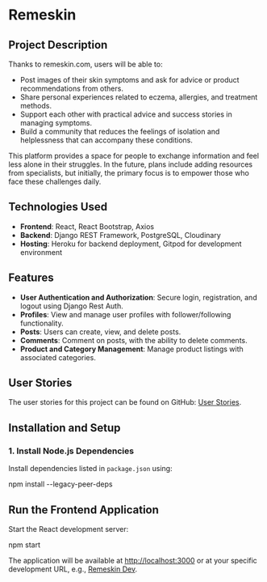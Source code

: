 # Remeskin

## Project Description

Thanks to remeskin.com, users will be able to:

- Post images of their skin symptoms and ask for advice or product recommendations from others.
- Share personal experiences related to eczema, allergies, and treatment methods.
- Support each other with practical advice and success stories in managing symptoms.
- Build a community that reduces the feelings of isolation and helplessness that can accompany these conditions.

This platform provides a space for people to exchange information and feel less alone in their struggles. In the future, plans include adding resources from specialists, but initially, the primary focus is to empower those who face these challenges daily.


## Technologies Used

- **Frontend**: React, React Bootstrap, Axios
- **Backend**: Django REST Framework, PostgreSQL, Cloudinary
- **Hosting**: Heroku for backend deployment, Gitpod for development environment

## Features

- **User Authentication and Authorization**: Secure login, registration, and logout using Django Rest Auth.
- **Profiles**: View and manage user profiles with follower/following functionality.
- **Posts**: Users can create, view, and delete posts.
- **Comments**: Comment on posts, with the ability to delete comments.
- **Product and Category Management**: Manage product listings with associated categories.
## User Stories

The user stories for this project can be found on GitHub: [User Stories](https://github.com/users/Barry1701/projects/11).

## Installation and Setup

### 1. Install Node.js Dependencies

Install dependencies listed in `package.json` using:


npm install --legacy-peer-deps  

## Run the Frontend Application

Start the React development server:

npm start

The application will be available at [http://localhost:3000](http://localhost:3000) or at your specific development URL, e.g., [Remeskin Dev](https://3000-barry1701-remeskincom-4ugf58qe7yy.ws.codeinstitute-ide.net/).




 
